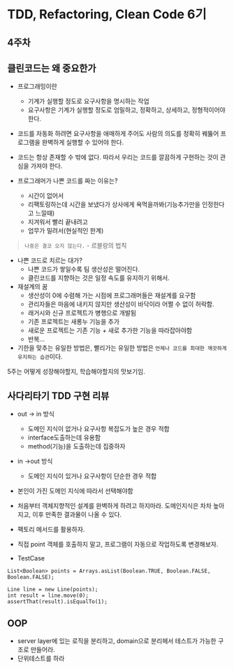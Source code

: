 # TDD, Refactoring, Clean Code 6기

## 4주차

## 클린코드는 왜 중요한가  

- 프로그래밍이란

  - 기계가 실행할 정도로 요구사항을 명시하는 작업
  - 요구사항은 기계가 실행할 정도로 엄밀하고, 정확하고, 상세하고, 정형적이어야 한다.

- 코드를 자동화 하려면 요구사항을 애매하게 주어도 사람의 의도를 정확히 꿰뚫어 프로그램을 완벽하게 실행할 수 있어야 한다.
- 코드는 항상 존재할 수 밖에 없다. 따라서 우리는 코드를 깔끔하게 구현하는 것이 관심을 가져야 한다.
- 프로그래머가 나쁜 코드를 짜는 이유는?
  - 시간이 없어서
  - 리팩토링하는데 시간을 보냈다가 상사에게 욕먹을까봐(기능추가만을 인정한다고 느낄때)
  - 지겨워서 빨리 끝내려고
  - 업무가 밀려서(현실적인 한계)

> `나중은 결코 오지 않는다.` - 르블랑의 법칙

- 나쁜 코드로 치르는 대가?
  - 나쁜 코드가 쌓일수록 팀 생산성은 떨어진다.
  - 클린코드를 지향하는 것은 일정 속도를 유지하기 위해서.
- 재설계의 꿈
  - 생산성이 0에 수렴해 가는 시점에 프로그래머들은 재설계를 요구함
  - 관리자들은 마음에 내키지 않지만 생산성이 바닥이라 어쩔 수 없이 허락함.
  - 래거시와 신규 프로젝트가 병행으로 개발됨
  - 기존 프로젝트는 새롱누 기능을 추가
  - 새로운 프로젝트는 기존 기능 + 새로 추가한 기능을 따라잡아야함
  - 반복...
- 기한을 맞추는 유일한 방법은, 빨리가는 유일한 방법은 `언제나 코드를 최대한 깨끗하게 유지하는 습관`이다.  

5주는 어떻게 성장해야할지, 학습해야할지의 맛보기임.

## 사다리타기 TDD 구현 리뷰

- out -> in 방식
  - 도메인 지식이 없거나 요구사항 복잡도가 높은 경우 적합
  - interface도출하는데 유용함
  - method(기능)을 도출하는데 집중하자
- in ->out 방식
  - 도메인 지식이 있거나 요구사항이 단순한 경우 적합
- 본인이 가진 도메인 지식에 따라서 선택해야함
- 처음부터 객체지향적인 설계를 완벽하게 하려고 하지마라. 도메인지식은 차차 높아지고, 이후 만족한 결과물이 나올 수 있다.

- 팩토리 메서드를 활용하자.
- 직접 point 객체를 호출하지 말고, 프로그램이 자동으로 작업하도록 변경해보자.

- TestCase

```code
List<Boolean> points = Arrays.asList(Boolean.TRUE, Boolean.FALSE, Boolean.FALSE);

Line line = new Line(points);
int result = line.move(0);
assertThat(result).isEqualTo(1);

```

## OOP

- server layer에 있는 로직을 분리하고, domain으로 분리헤서 테스트가 가능한 구조로 만들어라.  
- 단위테스트를 하라
